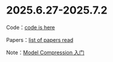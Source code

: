 # 2025.6.27-2025.7.2

Code：[code is here](./first-week/code/)

Papers：[list of papers read](./first-week/papers/)

Note：[Model Compression 入门](https://www.yuque.com/active_sky/jqxx/ogs9p7gvo2fsr4br?singleDoc)
